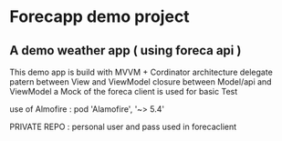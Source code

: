 
# Forecapp demo project

## A demo weather app ( using foreca api )

This demo app is build with MVVM + Cordinator architecture
delegate patern between View and ViewModel
closure between Model/api and ViewModel
a Mock of the foreca client is used for basic Test

use of Almofire :
pod 'Alamofire', '~> 5.4'

PRIVATE REPO :
personal user and pass used in forecaclient

